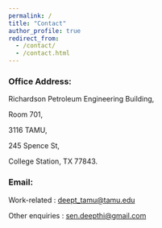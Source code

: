 ```yaml
---
permalink: /
title: "Contact"
author_profile: true
redirect_from: 
  - /contact/
  - /contact.html
---
```


### Office Address:

Richardson Petroleum Engineering Building,

Room 701,

3116 TAMU,

245 Spence St,

College Station, TX 77843.

### Email:
Work-related : deept_tamu@tamu.edu

Other enquiries : sen.deepthi@gmail.com



